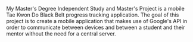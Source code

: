 My Master's Degree Independent Study and Master's Project is a mobile Tae Kwon Do Black Belt progress tracking application. The goal of this project is to create a mobile application that makes use of Google's API in order to communicate between devices and between a student and their mentor without the need for a central server.